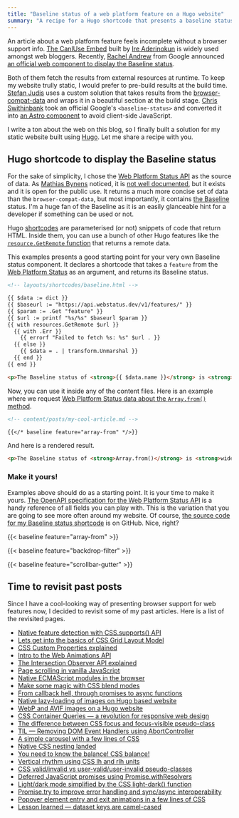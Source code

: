 ```yaml
---
title: "Baseline status of a web platform feature on a Hugo website"
summary: "A recipe for a Hugo shortcode that presents a baseline status of a web platform feature. A good starting point for a visually pleasing browser info representation."
---
```


An article about a web platform feature feels incomplete without a browser support info. [The CanIUse Embed](https://caniuse.bitsofco.de) built by [Ire Aderinokun](https://bitsofco.de) is widely used amongst web bloggers. Recently, [Rachel Andrew](https://rachelandrew.co.uk) from Google announced [an official web component to display the Baseline status](https://web.dev/blog/show-baseline-status).

Both of them fetch the results from external resources at runtime. To keep my website trully static, I would prefer to pre-build results at the build time. [Stefan Judis](https://www.stefanjudis.com/blog/browser-support-baseline-web-component/) uses a custom solution that takes results from the [browser-compat-data](https://github.com/mdn/browser-compat-data) and wraps it in a beautiful section at the build stage. [Chris Swithinbank](https://www.chrisswithinbank.net) took an official Google's `<baseline-status>` and converted it into [an Astro component](https://astro-embed.netlify.app/components/baseline-status/) to avoid client-side JavaScript.

I write a ton about the web on this blog, so I finally built a solution for my static website built using [Hugo](https://gohugo.io). Let me share a recipe with you.

## Hugo shortcode to display the Baseline status

For the sake of simplicity, I chose the [Web Platform Status API](https://webstatus.dev) as the source of data. As [Mathias Bynens](https://mathiasbynens.be) noticed, it is [not well documented](https://github.com/GoogleChrome/webstatus.dev/issues/280), but it exists and it is open for the public use. It returns a much more concise set of data than the `browser-compat-data`, but most importantly, it contains [the Baseline](https://web-platform-dx.github.io/web-features/) status. I'm a huge fan of the Baseline as it is an easily glanceable hint for a developer if something can be used or not.

Hugo [shortcodes](https://gohugo.io/content-management/shortcodes/) are parameterised (or not) snippets of code that return HTML. Inside them, you can use a bunch of other Hugo features like the [`resource.GetRemote` function](https://gohugo.io/functions/resources/getremote/) that returns a remote data.

This examples presents a good starting point for your very own Baseline status component. It declares a shortcode that takes a `feature` from the [Web Platform Status](https://webstatus.dev) as an argument, and returns its Baseline status.

```html
<!-- layouts/shortcodes/baseline.html -->

{{ $data := dict }}
{{ $baseurl := "https://api.webstatus.dev/v1/features/" }}
{{ $param := .Get "feature" }}
{{ $url := printf "%s/%s" $baseurl $param }}
{{ with resources.GetRemote $url }}
  {{ with .Err }}
    {{ errorf "Failed to fetch %s: %s" $url . }}
  {{ else }}
    {{ $data = . | transform.Unmarshal }}
  {{ end }}
{{ end }}

<p>The Baseline status of <strong>{{ $data.name }}</strong> is <strong>{{ $data.baseline.status }}</strong>.</p>
```

Now, you can use it inside any of the content files. Here is an example where we request [Web Platform Status data about the `Array.from()` method](https://webstatus.dev/features/array-from).

```md
<!-- content/posts/my-cool-article.md -->

{{</* baseline feature="array-from" */>}}
```

And here is a rendered result.

```html
<p>The Baseline status of <strong>Array.from()</strong> is <strong>widely</strong>.</p>
```

### Make it yours!

Examples above should do as a starting point. It is your time to make it yours. [The OpenAPI specification for the Web Platform Status API](https://github.com/GoogleChrome/webstatus.dev/blob/main/openapi/backend/openapi.yaml) is a handy reference of all fields you can play with. This is the variation that you are going to see more often around my website. Of course, [the source code for my Baseline status shortcode](https://github.com/pawelgrzybek/pawelgrzybek.com/blob/master/themes/pawelgrzybek/layouts/shortcodes/baseline.html) is on GitHub. Nice, right?

{{< baseline feature="array-from" >}}

{{< baseline feature="backdrop-filter" >}}

{{< baseline feature="scrollbar-gutter" >}}

## Time to revisit past posts

Since I have a cool-looking way of presenting browser support for web features now, I decided to revisit some of my past articles. Here is a list of the revisited pages.

- [Native feature detection with CSS.supports() API](/native-feature-detection-with-csssupports-api/)
- [Lets get into the basics of CSS Grid Layout Model](/lets-get-into-the-basics-of-css-grid-layout-model/)
- [CSS Custom Properties explained](/css-custom-properties-explained/)
- [Intro to the Web Animations API](/intro-to-the-web-animations-api/)
- [The Intersection Observer API explained](/the-intersection-observer-api-explained/)
- [Page scrolling in vanilla JavaScript](/page-scroll-in-vanilla-javascript/)
- [Native ECMAScript modules in the browser](/native-ecmascript-modules-in-the-browser/)
- [Make some magic with CSS blend modes](/make-some-magic-with-css-blend-modes/)
- [From callback hell, through promises to async functions](/from-a-callback-hell-through-promises-to-async-functions/)
- [Native lazy-loading of images on Hugo based website](/native-lazy-loading-of-images-on-hugo-based-website/)
- [WebP and AVIF images on a Hugo website](/webp-and-avif-images-on-a-hugo-website/)
- [CSS Container Queries — a revolution for responsive web design](/css-container-queries-a-revolution-for-responsive-web-design/)
- [The difference between CSS focus and focus-visible pseudo-class](/the-difference-between-css-focus-and-focus-visible-pseudo-class/)
- [TIL — Removing DOM Event Handlers using AbortController](/til-removing-dom-event-handlers-using-abortcontroller/)
- [A simple carousel with a few lines of CSS](/a-simple-carousel-with-a-few-lines-of-css/)
- [Native CSS nesting landed](/native-css-nesting-landed/)
- [You need to know the balance! CSS balance!](/you-need-to-know-the-balance-css-balance/)
- [Vertical rhythm using CSS lh and rlh units](/native-css-nesting-landed/)
- [CSS valid/invalid vs user-valid/user-invalid pseudo-classes](/css-valid-invalid-vs-user-valid-user-invalid-pseudo-classes/)
- [Deferred JavaScript promises using Promise.withResolvers](/deferred-javascript-promises-using-promise-withresolvers/)
- [Light/dark mode simplified by the CSS light-dark() function](/light-dark-mode-simplified-by-the-css-light-dark-function/)
- [Promise.try to improve error handling and sync/async interoperability](/promise-try-to-improve-error-handling-and-sync-async-interoperability/)
- [Popover element entry and exit animations in a few lines of CSS](/popover-element-entry-and-exit-animations-in-a-few-lines-of-css/)
- [Lesson learned — dataset keys are camel-cased](/lesson-learned-dataset-keys-are-camel-cased/)
